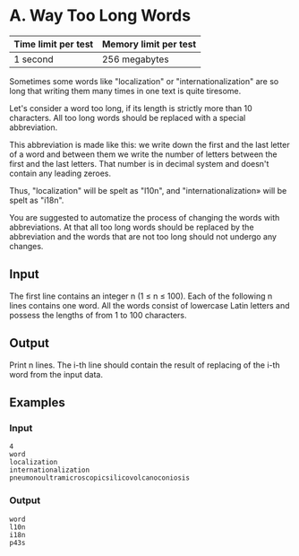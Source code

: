 # A. Way Too Long Words

| Time limit per test | Memory limit per test |
|---------------------|-----------------------|
| 1 second            | 256 megabytes         |

Sometimes some words like "localization" or "internationalization" are so long that writing them many times in one text is quite tiresome.

Let's consider a word too long, if its length is strictly more than 10 characters. All too long words should be replaced with a special abbreviation.

This abbreviation is made like this: we write down the first and the last letter of a word and between them we write the number of letters between the first and the last letters. That number is in decimal system and doesn't contain any leading zeroes.

Thus, "localization" will be spelt as "l10n", and "internationalization» will be spelt as "i18n".

You are suggested to automatize the process of changing the words with abbreviations. At that all too long words should be replaced by the abbreviation and the words that are not too long should not undergo any changes.

## Input

The first line contains an integer n (1 ≤ n ≤ 100). Each of the following n lines contains one word. All the words consist of lowercase Latin letters and possess the lengths of from 1 to 100 characters.

## Output

Print n lines. The i-th line should contain the result of replacing of the i-th word from the input data.

## Examples

### Input
```
4
word
localization
internationalization
pneumonoultramicroscopicsilicovolcanoconiosis
```

### Output
```
word
l10n
i18n
p43s
```